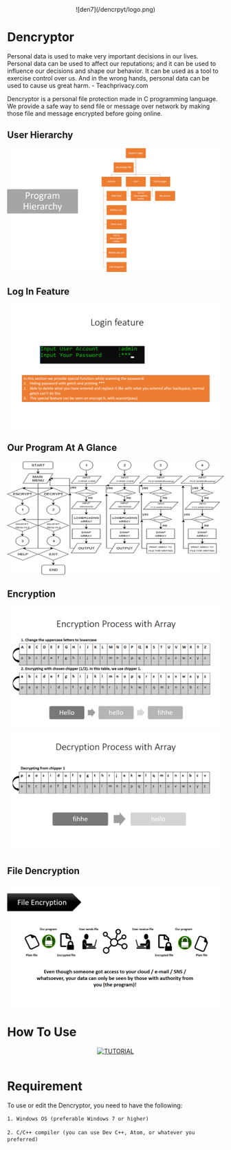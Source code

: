 
<div align="center"> ![den7](/dencrpyt/logo.png) 
</div>

# Dencryptor

Personal data is used to make very important decisions in our lives. Personal data can be used to affect our reputations; and it can be used to influence our decisions and shape our behavior. It can be used as a tool to exercise control over us. And in the wrong hands, personal data can be used to cause us great harm. - Teachprivacy.com

Dencryptor is a personal file protection made in C programming language. We provide a safe way to send file or message over network by making those file and message encrypted before going online.

## User Hierarchy

![Hierarchy](/dencrpyt/den1.png)

## Log In Feature

![login](/dencrpyt/den2.png)

## Our Program At A Glance

![Flowchart](/dencrpyt/den4.png)

## Encryption

![den5](/dencrpyt/den5.png)
![den6](/dencrpyt/den6.png)

## File Dencryption

![den7](/dencrpyt/den7.png)



# How To Use

<div align="center">
  <a href="https://www.youtube.com/watch?v=udZ101MHLM0"><img src="https://img.youtube.com/vi/udZ101MHLM0/0.jpg" alt="TUTORIAL">
  </a>
</div>
<br>

# Requirement

To use or edit the Dencryptor, you need to have the following:

	1. Windows OS (preferable Windows 7 or higher)

	2. C/C++ compiler (you can use Dev C++, Atom, or whatever you preferred)










